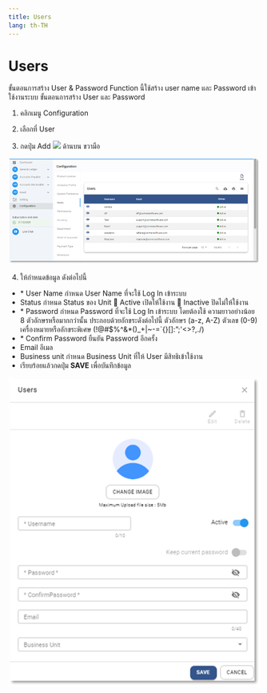 ```yaml
---
title: Users
lang: th-TH
---
```


# Users

ขั้นตอนการสร้าง User & Password
Function นี้ใช้สร้าง user name และ Password เข้าใช้งานระบบ
ขั้นตอนการสร้าง User และ Password

1. คลิกเมนู Configuration

2. เลือกที่ User

3. กดปุ่ม Add <img src="../add_icon.png" style="display: inline-block;" /> ด้านบน ขวามือ

![alt text](image-4.png)

4. ให้กำหนดข้อมูล ดังต่อไปนี้

- <span class="asterisk">\*</span> User Name กำหนด User Name ที่จะใช้ Log In เข้าระบบ
- Status กำหนด Status ของ Unit
   Active เปิดให้ใช้งาน
   Inactive ปิดไม่ให้ใช้งาน
- <span class="asterisk">\*</span> Password กำหนด Password ที่จะใช้ Log In เข้าระบบ โดยต้องใช้
  ความยาวอย่างน้อย 8 ตัวอักษรหรือมากกว่านั้น
  ประกอบด้วยอักขระดังต่อไปนี้
  ตัวอักษร (a-z, A-Z) ตัวเลข (0-9)
  เครื่องหมายหรืออักขระพิเศษ (!@#$%^&\*()\_+|~-=\`{}[]:”;'<>?,./)
- <span class="asterisk">\*</span> Confirm Password ยืนยัน Password อีกครั้ง
- Email อีเมล
- Business unit กำหนด Business Unit ที่ให้ User มีสิทธิเข้าใช้งาน
- เรียบร้อยแล้วกดปุ่ม **<span class="btn">SAVE</span>** เพื่อบันทึกข้อมูล

![alt text](image-5.png)
